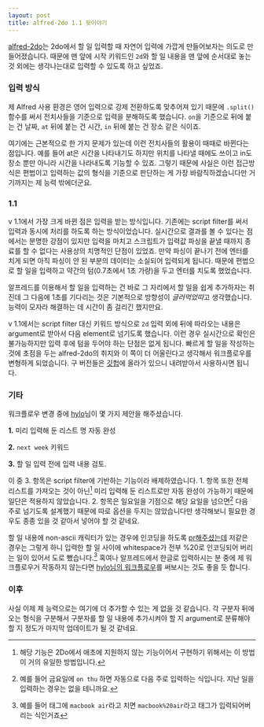 ```yaml
---
layout: post
title: alfred-2do 1.1 뒷이야기
---
```


[alfred-2do](https://www.github.com/canorus/alfred-2do)는 2do에서 할 일 입력할 때 자연어 입력에 가깝게 만들어보자는 의도로 만들어졌습니다. 때문에 맨 앞에 시작 키워드인 `2d`와 할 일 내용을 맨 앞에 순서대로 놓는 것 외에는 생각나는대로 입력할 수 있도록 하고 싶었죠.

### 입력 방식

제 Alfred 사용 환경은 영어 입력으로 강제 전환하도록 맞추어져 있기 때문에 `.split()` 함수를 써서 전치사들을 기준으로 입력을 분해하도록 했습니다. `on`을 기준으로 뒤에 붙는 건 날짜, `at` 뒤에 붙는 건 시간, `in` 뒤에 붙는 건 장소 같은 식이죠.

여기에는 근본적으로 한 가지 문제가 있는데 이런 전치사들의 활용이 때때로 바뀐다는 점입니다. 예를 들어 at은 시간을 나타내기도 하지만 위치를 나타낼 때에도 쓰이고 in도 장소 뿐만 아니라 시간을 나라내도록 기능할 수 있죠. 그렇기 때문에 사실은 이런 접근방식은 편법이고 입력하는 값의 형식을 기준으로 판단하는 게 가장 바람직하겠습니다만 거기까지는 제 능력 밖에더군요.

### 1\.1

v 1\.1에서 가장 크게 바뀐 점은 입력을 받는 방식입니다. 기존에는 script filter를 써서 입력과 동시에 처리를 하도록 하는 방식이었습니다. 실시간으로 결과를 볼 수 있다는 점에서는 분명한 강점이 있지만 입력을 마치고 스크립트가 입력값 파싱을 끝낼 때까지 종료를 할 수 없다는 사용상의 치명적인 단점이 있었죠. 만약 파싱이 끝나기 전에 엔터를 치게 되면 아직 파싱이 안 된 부분의 데이터는 소실되어 입력되게 됩니다. 때문에 편법으로 할 일을 입력하고 약간의 텀(0.7초에서 1초 가량)을 두고 엔터를 치도록 했었습니다.

알프레드를 이용해서 할 일을 입력하는 건 바로 그 자리에서 할 일을 쉽게 추가하자는 취진데 그 다음에 1초를 기다리는 것은 기본적으로  방향성이 *글러먹었따*고 생각했습니다. 능력이 모자라 해결하는 데 시간이 좀 걸리긴 했지만요.

v 1\.1에서는 script filter 대신 키워드 방식으로 `2d` 입력 외에 뒤에 따라오는 내용은 argument로 받아서 다음 element로 넘기도록 했습니다. 이런 경우 실시간으로 확인은 불가능하지만 입력 후에 텀을 두어야 하는 단점은 없게 됩니다. 빠르게 할 일을 작성하는 것에 초점을 두는 alfred-2do의 취지와 이 쪽이 더 어울린다고 생각해서 워크플로우를 변형하게 되었습니다. 구 버전들은 [깃헙](https://github.com/Canorus/alfred-2do/tree/master/workflow)에 올라가 있으니 내려받아서 사용하시면 됩니다.

### 기타

워크플로우 변경 중에 [hylo](https://github.com/hylo926/alfred-2do)님이 몇 가지 제안을 해주셨습니다. 

**1\.** 미리 입력해 둔 리스트 명 자동 완성

**2\.** `next week` 키워드 

**3\.** 할 일 입력 전에 입력 내용 검토. 

이 중 3\. 항목은 script filter에 기반하는 기능이라 배제하였습니다. 1\. 항목 또한 전체 리스트를 가져오는 것이 아닌[^1] 미리 입력해 둔 리스트로만 자동 완성이 가능하기 때문에 일단은 적용하지 않았습니다. 2\. 항목은 일요일을 기점으로 해당 요일을 넘으면[^2] 다음 주로 넘기도록 설계했기 때문에 따로 옵션을 두지는 않았습니다만 생각해보니 필요한 경우도 종종 있을 것 같아서 넣어야 할 것 같네요.

[^1]: 해당 기능은 2Do에서 애초에 지원하지 않는 기능이어서 구현하기 위해서는 이 방법이 거의 유일한 방법입니다.

[^2]: 예를 들어 금요일에 `on thu` 하면 자동으로 다음 주로 입력하는 식입니다. 지난 일을 입력하는 경우는 없을 테니까요.

할 일 내용에 non-ascii 캐릭터가 있는 경우에 인코딩을 하도록 [pr해주셨는데](https://github.com/Canorus/alfred-2do/commit/6c7d971476ce85ae838ae17edd0c90ba3cd1ecc1) 저같은 경우는 그렇게 하니 입력한 할 일 사이에 whitespace가 전부 %20로 인코딩되어 버리는 일이 있어서 도로 뺐습니다.[^3] 혹여나 알프레드에서 한글로 입력하시는 분 중에 제 워크플로우거 작동하지 않는다면 [hylo님의 워크플로우](https://github.com/hylo926/alfred-2do)를 써보시는 것도 좋을 듯 합니다.

[^3]: 예를 들어 태그에 `macbook air`라고 치면 `macbook%20air`라고 태그가 입력되어버리는 식인거죠

### 이후

사실 이제 제 능력으로는 여기에 더 추가할 수 있는 게 없을 것 같습니다. 각 구분자 뒤에 오는 형식을 구분해서 구분자를 할 일 내용에 추가시켜야 할 지 argument로 분류해야 할 지 정도가 마지막 업데이트가 될 것 같네요.